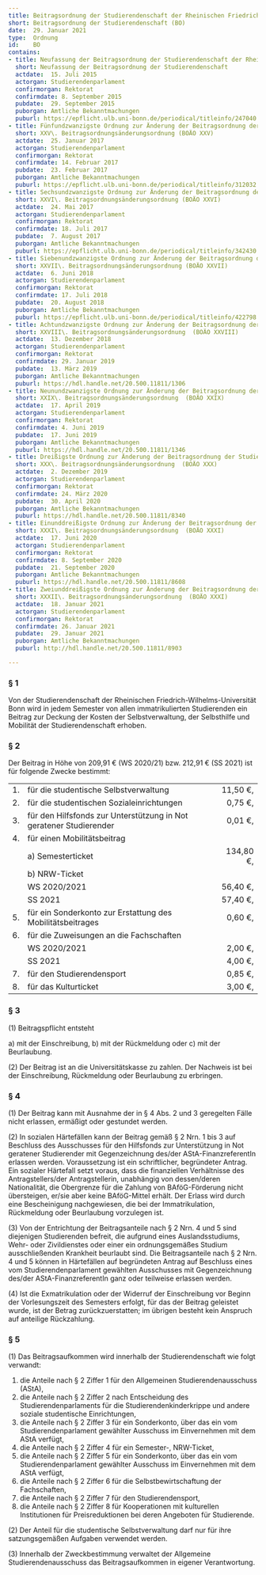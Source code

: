 ```yaml
---
title: Beitragsordnung der Studierendenschaft der Rheinischen Friedrich-Wilhelms-Universität Bonn
short: Beitragsordnung der Studierendenschaft (BO)
date:  29. Januar 2021
type:  Ordnung
id:    BO
contains:
- title: Neufassung der Beitragsordnung der Studierendenschaft der Rheinischen Friedrich-Wilhelms-Universität Bonn
  short: Neufassung der Beitragsordnung der Studierendenschaft
  actdate:  15. Juli 2015
  actorgan: Studierendenparlament
  confirmorgan: Rektorat
  confirmdate: 8. September 2015
  pubdate:  29. September 2015
  puborgan: Amtliche Bekanntmachungen
  puburl: https://epflicht.ulb.uni-bonn.de/periodical/titleinfo/247040
- title: Fünfundzwanzigste Ordnung zur Änderung der Beitragsordnung der Studierendenschaft der Rheinischen Friedrich-Wilhelms-Universität Bonn - XXV. Beitragsordnungsänderungsordnung (BOÄO XXV) -
  short: XXV\. Beitragsordnungsänderungsordnung (BOÄO XXV)
  actdate:  25. Januar 2017
  actorgan: Studierendenparlament
  confirmorgan: Rektorat
  confirmdate: 14. Februar 2017
  pubdate:  23. Februar 2017
  puborgan: Amtliche Bekanntmachungen
  puburl: https://epflicht.ulb.uni-bonn.de/periodical/titleinfo/312032
- title: Sechsundzwanzigste Ordnung zur Änderung der Beitragsordnung der Studierendenschaft der Rheinischen Friedrich-Wilhelms-Universität Bonn - XXVI. Beitragsordnungsänderungsordnung (BOÄO XXVI) -
  short: XXVI\. Beitragsordnungsänderungsordnung (BOÄO XXVI)
  actdate:  24. Mai 2017
  actorgan: Studierendenparlament
  confirmorgan: Rektorat
  confirmdate: 18. Juli 2017
  pubdate:  7. August 2017
  puborgan: Amtliche Bekanntmachungen
  puburl: https://epflicht.ulb.uni-bonn.de/periodical/titleinfo/342430
- title: Siebenundzwanzigste Ordnung zur Änderung der Beitragsordnung der Studierendenschaft der Rheinischen Friedrich-Wilhelms-Universität Bonn - XXVII. Beitragsordnungsänderungsordnung (BOÄO XXVII) -
  short: XXVII\. Beitragsordnungsänderungsordnung (BOÄO XXVII)
  actdate:  6. Juni 2018
  actorgan: Studierendenparlament
  confirmorgan: Rektorat
  confirmdate: 17. Juli 2018
  pubdate:  20. August 2018
  puborgan: Amtliche Bekanntmachungen
  puburl: https://epflicht.ulb.uni-bonn.de/periodical/titleinfo/422798
- title: Achtundzwanzigste Ordnung zur Änderung der Beitragsordnung der Studierendenschaft der Rheinischen Friedrich-Wilhelms-Universität Bonn - XXVIII. Beitragsordnungsänderungsordnung  (BOÄO XXVIII) -
  short: XXVIII\. Beitragsordnungsänderungsordnung  (BOÄO XXVIII)
  actdate:  13. Dezember 2018
  actorgan: Studierendenparlament
  confirmorgan: Rektorat
  confirmdate: 29. Januar 2019
  pubdate:  13. März 2019
  puborgan: Amtliche Bekanntmachungen
  puburl: https://hdl.handle.net/20.500.11811/1306
- title: Neunundzwanzigste Ordnung zur Änderung der Beitragsordnung der Studierendenschaft der Rheinischen Friedrich-Wilhelms-Universität Bonn - XXIX. Beitragsordnungsänderungsordnung  (BOÄO XXIX) -
  short: XXIX\. Beitragsordnungsänderungsordnung  (BOÄO XXIX)
  actdate:  17. April 2019
  actorgan: Studierendenparlament
  confirmorgan: Rektorat
  confirmdate: 4. Juni 2019
  pubdate:  17. Juni 2019
  puborgan: Amtliche Bekanntmachungen
  puburl: https://hdl.handle.net/20.500.11811/1346
- title: Dreißigste Ordnung zur Änderung der Beitragsordnung der Studierendenschaft der Rheinischen Friedrich-Wilhelms-Universität Bonn - XXX. Beitragsordnungsänderungsordnung  (BOÄO XXX) -
  short: XXX\. Beitragsordnungsänderungsordnung  (BOÄO XXX)
  actdate:  2. Dezember 2019
  actorgan: Studierendenparlament
  confirmorgan: Rektorat
  confirmdate: 24. März 2020
  pubdate:  30. April 2020
  puborgan: Amtliche Bekanntmachungen
  puburl: https://hdl.handle.net/20.500.11811/8340
- title: Einunddreißigste Ordnung zur Änderung der Beitragsordnung der Studierendenschaft der Rheinischen Friedrich-Wilhelms-Universität Bonn - XXXI. Beitragsordnungsänderungsordnung  (BOÄO XXXI) -
  short: XXXI\. Beitragsordnungsänderungsordnung  (BOÄO XXXI)
  actdate:  17. Juni 2020
  actorgan: Studierendenparlament
  confirmorgan: Rektorat
  confirmdate: 8. September 2020
  pubdate:  21. September 2020
  puborgan: Amtliche Bekanntmachungen
  puburl: https://hdl.handle.net/20.500.11811/8608
- title: Zweiunddreißigste Ordnung zur Änderung der Beitragsordnung der Studierendenschaft der Rheinischen Friedrich-Wilhelms-Universität Bonn - XXXII. Beitragsordnungsänderungsordnung  (BOÄO XXXII) -
  short: XXXII\. Beitragsordnungsänderungsordnung  (BOÄO XXXI)
  actdate:  18. Januar 2021
  actorgan: Studierendenparlament
  confirmorgan: Rektorat
  confirmdate: 26. Januar 2021
  pubdate:  29. Januar 2021
  puborgan: Amtliche Bekanntmachungen
  puburl: http://hdl.handle.net/20.500.11811/8903

---
```


### § 1

Von der Studierendenschaft der Rheinischen Friedrich-Wilhelms-Universität Bonn wird in
jedem Semester von allen immatrikulierten Studierenden ein Beitrag zur Deckung der
Kosten der Selbstverwaltung, der Selbsthilfe und Mobilität der Studierendenschaft erhoben.


### § 2

Der Beitrag in Höhe von 209,91 € (WS 2020/21) bzw. 212,91 € (SS 2021) ist für folgende Zwecke bestimmt:

|   |                                                                           |         |
|:--|:--------------------------------------------------------------------------|--------:|
|1. |für die studentische Selbstverwaltung                                      | 11,50 €,|
|2. |für die studentischen Sozialeinrichtungen                                  |  0,75 €,|
|3. |für den Hilfsfonds zur Unterstützung in Not geratener Studierender         |  0,01 €,|
|4. |für einen Mobilitätsbeitrag                                                |         |
|   |a) Semesterticket                                                          |134,80 €,|
|   |b) NRW-Ticket                                                              |         |
|   |   WS 2020/2021                                                            | 56,40 €,|
|   |   SS 2021                                                                 | 57,40 €,|
|5. |für ein Sonderkonto zur Erstattung des Mobilitätsbeitrages                 |  0,60 €,|
|6. |für die Zuweisungen an die Fachschaften                                    |         |
|   |WS 2020/2021                                                               |  2,00 €,|
|   |SS 2021                                                                    |  4,00 €,|
|7. |für den Studierendensport                                                  |  0,85 €,|
|8. |für das Kulturticket                                                       |  3,00 €,|


### § 3

(1) Beitragspflicht entsteht

a) mit der Einschreibung,
b) mit der Rückmeldung oder
c) mit der Beurlaubung.

(2) Der Beitrag ist an die Universitätskasse zu zahlen. Der Nachweis ist bei der
Einschreibung, Rückmeldung oder Beurlaubung zu erbringen.


### § 4

(1) Der Beitrag kann mit Ausnahme der in § 4 Abs. 2 und 3 geregelten Fälle nicht
erlassen, ermäßigt oder gestundet werden.

(2) In sozialen Härtefällen kann der Beitrag gemäß § 2 Nrn. 1 bis 3 auf Beschluss des
Ausschusses für den Hilfsfonds zur Unterstützung in Not geratener Studierender mit
Gegenzeichnung des/der AStA-FinanzreferentIn erlassen werden. Voraussetzung ist ein
schriftlicher, begründeter Antrag. Ein sozialer Härtefall setzt voraus, dass die finanziellen
Verhältnisse des Antragstellers/der Antragstellerin, unabhängig von dessen/deren
Nationalität, die Obergrenze für die Zahlung von BAföG-Förderung nicht übersteigen, er/sie
aber keine BAföG-Mittel erhält. Der Erlass wird durch eine Bescheinigung nachgewiesen, die
bei der Immatrikulation, Rückmeldung oder Beurlaubung vorzulegen ist.

(3) Von der Entrichtung der Beitragsanteile nach § 2 Nrn. 4 und 5 sind diejenigen
Studierenden befreit, die aufgrund eines Auslandsstudiums, Wehr- oder Zivildienstes oder
einer ein ordnungsgemäßes Studium ausschließenden Krankheit beurlaubt sind. Die
Beitragsanteile nach § 2 Nrn. 4 und 5 können in Härtefällen auf begründeten Antrag auf
Beschluss eines vom Studierendenparlament gewählten Ausschusses mit Gegenzeichnung
des/der AStA-FinanzreferentIn ganz oder teilweise erlassen werden.

(4) Ist die Exmatrikulation oder der Widerruf der Einschreibung vor Beginn der
Vorlesungszeit des Semesters erfolgt, für das der Beitrag geleistet wurde, ist der Betrag
zurückzuerstatten; im übrigen besteht kein Anspruch auf anteilige Rückzahlung.


### § 5

(1) Das Beitragsaufkommen wird innerhalb der Studierendenschaft wie folgt verwandt:

1. die Anteile nach § 2 Ziffer 1 für den Allgemeinen Studierendenausschuss (AStA),
2. die Anteile nach § 2 Ziffer 2 nach Entscheidung des Studierendenparlaments für die Studierendenkinderkrippe und andere soziale studentische Einrichtungen,
3. die Anteile nach § 2 Ziffer 3 für ein Sonderkonto, über das ein vom Studierendenparlament gewählter Ausschuss im Einvernehmen mit dem AStA verfügt,
4. die Anteile nach § 2 Ziffer 4 für ein Semester-, NRW-Ticket,
5. die Anteile nach § 2 Ziffer 5 für ein Sonderkonto, über das ein vom Studierendenparlament gewählter Ausschuss im Einvernehmen mit dem AStA verfügt,
6. die Anteile nach § 2 Ziffer 6 für die Selbstbewirtschaftung der Fachschaften,
7. die Anteile nach § 2 Ziffer 7 für den Studierendensport,
8. die Anteile nach § 2 Ziffer 8 für Kooperationen mit kulturellen Institutionen für Preisreduktionen bei deren Angeboten für Studierende.

(2) Der Anteil für die studentische Selbstverwaltung darf nur für ihre satzungsgemäßen
Aufgaben verwendet werden.

(3) Innerhalb der Zweckbestimmung verwaltet der Allgemeine Studierendenausschuss das
Beitragsaufkommen in eigener Verantwortung.
